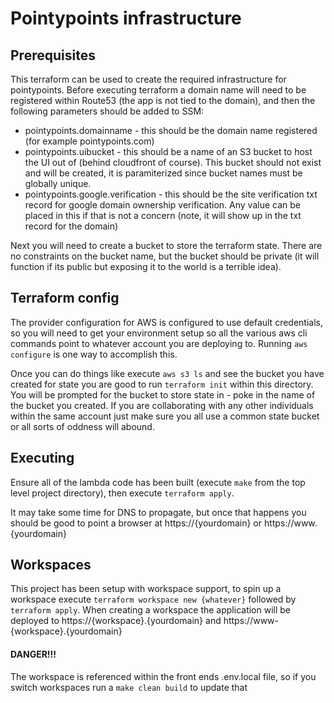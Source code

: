 # Pointypoints infrastructure

## Prerequisites

This terraform can be used to create the required infrastructure for pointypoints. Before executing terraform a domain name will need to be registered within Route53 (the app is not tied to the domain), and then the following parameters should be added to SSM:

* pointypoints.domainname - this should be the domain name registered (for example pointypoints.com)
* pointypoints.uibucket - this should be a name of an S3 bucket to host the UI out of (behind cloudfront of course). This bucket should not exist and will be created, it is paramiterized since bucket names must be globally unique.
* pointypoints.google.verification - this should be the site verification txt record for google domain ownership verification. Any value can be placed in this if that is not a concern (note, it will show up in the txt record for the domain)

Next you will need to create a bucket to store the terraform state. There are no constraints on the bucket name, but the bucket should be private (it will function if its public but exposing it to the world is a terrible idea).

## Terraform config

The provider configuration for AWS is configured to use default credentials, so you will need to get your environment setup so all the various aws cli commands point to whatever account you are deploying to. Running `aws configure` is one way to accomplish this. 

Once you can do things like execute `aws s3 ls` and see the bucket you have created for state you are good to run `terraform init` within this directory. You will be prompted for the bucket to store state in - poke in the name of the bucket you created. If you are collaborating with any other individuals within the same account just make sure you all use a common state bucket or all sorts of oddness will abound.

## Executing

Ensure all of the lambda code has been built (execute `make` from the top level project directory), then execute `terraform apply`.

It may take some time for DNS to propagate, but once that happens you should be good to point a browser at https://{yourdomain} or https://www.{yourdomain}

## Workspaces

This project has been setup with workspace support, to spin up a workspace execute `terraform workspace new {whatever}` followed by `terraform apply`. When creating a workspace the application will be deployed to https://{workspace}.{yourdomain} and https://www-{workspace}.{yourdomain}

#### DANGER!!!

The workspace is referenced within the front ends .env.local file, so if you switch workspaces run a `make clean build` to
update that
